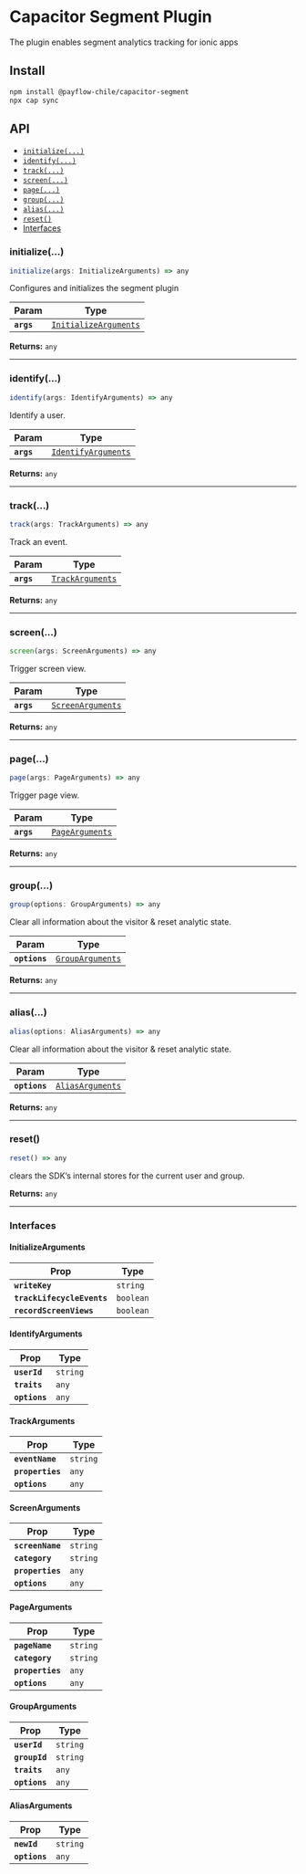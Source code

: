 # Capacitor Segment Plugin

The plugin enables segment analytics tracking for ionic apps

## Install

```bash
npm install @payflow-chile/capacitor-segment
npx cap sync
```

## API

<docgen-index>

* [`initialize(...)`](#initialize)
* [`identify(...)`](#identify)
* [`track(...)`](#track)
* [`screen(...)`](#screen)
* [`page(...)`](#page)
* [`group(...)`](#group)
* [`alias(...)`](#alias)
* [`reset()`](#reset)
* [Interfaces](#interfaces)

</docgen-index>

<docgen-api>
<!--Update the source file JSDoc comments and rerun docgen to update the docs below-->

### initialize(...)

```typescript
initialize(args: InitializeArguments) => any
```

Configures and initializes the segment plugin

| Param      | Type                                                                |
| ---------- | ------------------------------------------------------------------- |
| **`args`** | <code><a href="#initializearguments">InitializeArguments</a></code> |

**Returns:** <code>any</code>

--------------------


### identify(...)

```typescript
identify(args: IdentifyArguments) => any
```

Identify a user.

| Param      | Type                                                            |
| ---------- | --------------------------------------------------------------- |
| **`args`** | <code><a href="#identifyarguments">IdentifyArguments</a></code> |

**Returns:** <code>any</code>

--------------------


### track(...)

```typescript
track(args: TrackArguments) => any
```

Track an event.

| Param      | Type                                                      |
| ---------- | --------------------------------------------------------- |
| **`args`** | <code><a href="#trackarguments">TrackArguments</a></code> |

**Returns:** <code>any</code>

--------------------


### screen(...)

```typescript
screen(args: ScreenArguments) => any
```

Trigger screen view.

| Param      | Type                                                        |
| ---------- | ----------------------------------------------------------- |
| **`args`** | <code><a href="#screenarguments">ScreenArguments</a></code> |

**Returns:** <code>any</code>

--------------------


### page(...)

```typescript
page(args: PageArguments) => any
```

Trigger page view.

| Param      | Type                                                    |
| ---------- | ------------------------------------------------------- |
| **`args`** | <code><a href="#pagearguments">PageArguments</a></code> |

**Returns:** <code>any</code>

--------------------


### group(...)

```typescript
group(options: GroupArguments) => any
```

Clear all information about the visitor & reset analytic state.

| Param         | Type                                                      |
| ------------- | --------------------------------------------------------- |
| **`options`** | <code><a href="#grouparguments">GroupArguments</a></code> |

**Returns:** <code>any</code>

--------------------


### alias(...)

```typescript
alias(options: AliasArguments) => any
```

Clear all information about the visitor & reset analytic state.

| Param         | Type                                                      |
| ------------- | --------------------------------------------------------- |
| **`options`** | <code><a href="#aliasarguments">AliasArguments</a></code> |

**Returns:** <code>any</code>

--------------------


### reset()

```typescript
reset() => any
```

clears the SDK’s internal stores for the current user and group.

**Returns:** <code>any</code>

--------------------


### Interfaces


#### InitializeArguments

| Prop                       | Type                 |
| -------------------------- | -------------------- |
| **`writeKey`**             | <code>string</code>  |
| **`trackLifecycleEvents`** | <code>boolean</code> |
| **`recordScreenViews`**    | <code>boolean</code> |


#### IdentifyArguments

| Prop          | Type                |
| ------------- | ------------------- |
| **`userId`**  | <code>string</code> |
| **`traits`**  | <code>any</code>    |
| **`options`** | <code>any</code>    |


#### TrackArguments

| Prop             | Type                |
| ---------------- | ------------------- |
| **`eventName`**  | <code>string</code> |
| **`properties`** | <code>any</code>    |
| **`options`**    | <code>any</code>    |


#### ScreenArguments

| Prop             | Type                |
| ---------------- | ------------------- |
| **`screenName`** | <code>string</code> |
| **`category`**   | <code>string</code> |
| **`properties`** | <code>any</code>    |
| **`options`**    | <code>any</code>    |


#### PageArguments

| Prop             | Type                |
| ---------------- | ------------------- |
| **`pageName`**   | <code>string</code> |
| **`category`**   | <code>string</code> |
| **`properties`** | <code>any</code>    |
| **`options`**    | <code>any</code>    |


#### GroupArguments

| Prop          | Type                |
| ------------- | ------------------- |
| **`userId`**  | <code>string</code> |
| **`groupId`** | <code>string</code> |
| **`traits`**  | <code>any</code>    |
| **`options`** | <code>any</code>    |


#### AliasArguments

| Prop          | Type                |
| ------------- | ------------------- |
| **`newId`**   | <code>string</code> |
| **`options`** | <code>any</code>    |

</docgen-api>
